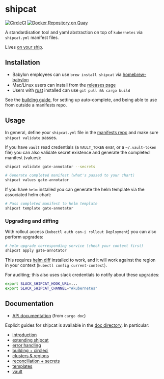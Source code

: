 # shipcat
[![CircleCI](https://circleci.com/gh/Babylonpartners/shipcat.svg?style=shield&circle-token=1e5d93bf03a4c9d9c7f895d7de7bb21055d431ef)](https://circleci.com/gh/Babylonpartners/shipcat)
[![Docker Repository on Quay](https://quay.io/repository/babylonhealth/kubecat/status?token=6de24c74-1576-467f-8658-ec224df9302d "Docker Repository on Quay")](https://quay.io/repository/babylonhealth/kubecat?tab=tags)

A standardisation tool and yaml abstraction on top of `kubernetes` via `shipcat.yml` manifest files.

Lives [on your ship](https://en.wikipedia.org/wiki/Ship%27s_cat).

## Installation

- Babylon employees can use `brew install shipcat` via [homebrew-babylon](https://github.com/Babylonpartners/homebrew-babylon)
- Mac/Linux users can install from the [releases page](https://github.com/Babylonpartners/shipcat/releases)
- Users with [rust](https://rustup.rs/) installed can use `git pull && cargo build`

See the [building guide](./doc/building.md), for setting up auto-complete, and being able to use from outside a manifests repo.

## Usage
In general, define your `shipcat.yml` file in the [manifests repo](https://github.com/Babylonpartners/manifests) and make sure `shipcat validate` passes.

If you have `vault` read credentials (a `VAULT_TOKEN` evar, or a `~/.vault-token` file) you can also validate secret existence and generate the completed manifest (values):

```sh
shipcat validate gate-annotator --secrets

# Generate completed manifest (what's passed to your chart)
shipcat values gate-annotator
```

If you have `helm` installed you can generate the helm template via the associated helm chart:

```sh
# Pass completed manifest to helm template
shipcat template gate-annotator
```

### Upgrading and diffing
With rollout access (`kubectl auth can-i rollout Deployment`) you can also perform upgrades:

```sh
# helm upgrade corresponding service (check your context first)
shipcat apply gate-annotator
```

This requires [helm diff](https://github.com/databus23/helm-diff) installed to work, and it will work against the region in your context (`kubectl config current-context`).

For auditing; this also uses slack credentials to notify about these upgrades:

```sh
export SLACK_SHIPCAT_HOOK_URL=...
export SLACK_SHIPCAT_CHANNEL="#kubernetes"
```

## Documentation
- [API documentation](https://babylonpartners.github.io/shipcat) (from `cargo doc`)

Explicit guides for shipcat is available in the [doc directory](https://github.com/Babylonpartners/shipcat/tree/master/doc). In particular:

- [introduction](./doc/)
- [extending shipcat](./doc/extending.md)
- [error handling](./doc/errors.md)
- [building + circleci](./doc/building.md)
- [clusters & regions](./doc/clusters.md)
- [reconciliation + secrets](./doc/reconciliation-secrets.md)
- [templates](./doc/templates.md)
- [vault](./doc/vault.md)
